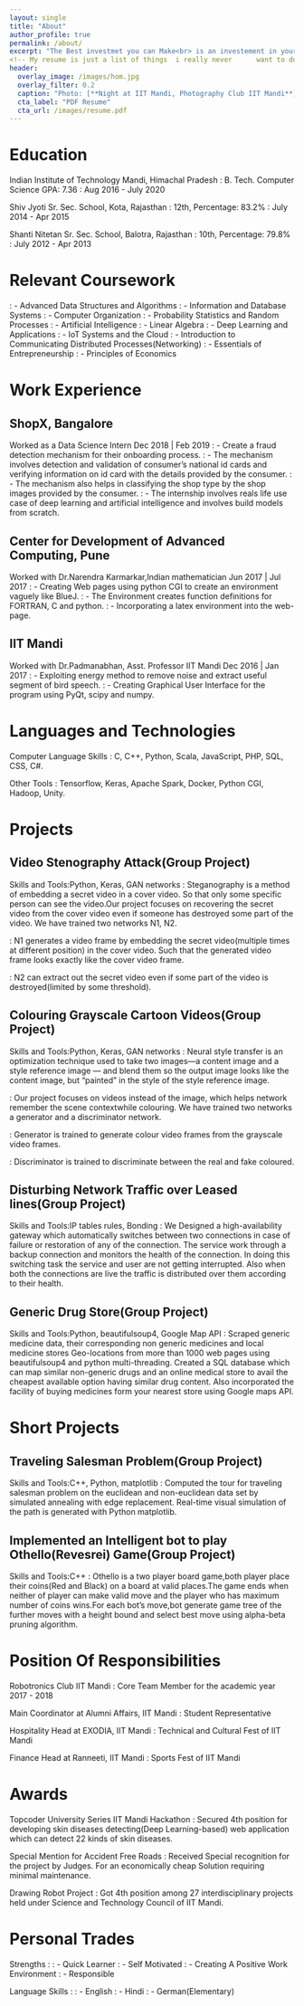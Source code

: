 ```yaml
---
layout: single
title: "About"
author_profile: true
permalink: /about/
excerpt: "The Best investmet you can Make<br> is an investement in yourself<br> The more you learn<br> the more you'll earn <br>-Warren Buffett"
<!-- My resume is just a list of things  i really never 	 want to do again. -->
header:
  overlay_image: /images/hom.jpg
  overlay_filter: 0.2
  caption: "Photo: [**Night at IIT Mandi, Photography Club IIT Mandi**]()"
  cta_label: "PDF Resume"
  cta_url: /images/resume.pdf
---
```


# Education

Indian Institute of Technology Mandi, Himachal Pradesh
: B. Tech. Computer Science GPA: 7.36 
: Aug 2016 - July 2020

Shiv Jyoti Sr. Sec. School, Kota, Rajasthan
: 12th, Percentage: 83.2% 
: July 2014 - Apr 2015

Shanti Nitetan Sr. Sec. School, Balotra, Rajasthan
: 10th, Percentage: 79.8% 
: July 2012 - Apr 2013

# Relevant Coursework

: - Advanced Data Structures and Algorithms
: - Information and Database Systems
: - Computer Organization
: - Probability Statistics and Random Processes
: - Artificial Intelligence
: - Linear Algebra
: - Deep Learning and Applications
: - IoT Systems and the Cloud
: - Introduction to Communicating Distributed Processes(Networking)
: - Essentials of Entrepreneurship
: - Principles of Economics

# Work Experience

## ShopX, Bangalore

Worked as a Data Science Intern Dec 2018 | Feb 2019
: - Create a fraud detection mechanism for their onboarding process.
: - The mechanism involves detection and validation of consumer’s national id cards and verifying information on id card with the details provided by the consumer.
: - The mechanism also helps in classifying the shop type by the shop images provided by the consumer.
: - The internship involves reals life use case of deep learning and artificial intelligence and involves build models from scratch.

## Center for Development of Advanced Computing, Pune

Worked with Dr.Narendra Karmarkar,Indian mathematician Jun 2017 | Jul 2017
: - Creating Web pages using python CGI to create an environment vaguely like BlueJ.
: - The Environment creates function definitions for FORTRAN, C and python.
: - Incorporating a latex environment into the web-page.

## IIT Mandi

Worked with Dr.Padmanabhan, Asst. Professor IIT Mandi Dec 2016 | Jan 2017
: - Exploiting energy method to remove noise and extract useful segment of bird speech.
: - Creating Graphical User Interface for the program using PyQt, scipy and numpy.

# Languages and Technologies

Computer Language Skills
: C, C++, Python, Scala, JavaScript, PHP, SQL, CSS, C#.

Other Tools 
: Tensorflow, Keras, Apache Spark, Docker, Python CGI, Hadoop, Unity.

# Projects

## Video Stenography Attack(Group Project)

Skills and Tools:Python, Keras, GAN networks
: Steganography is a method of embedding a secret video in a cover video. So that only some specific person can see the video.Our project focuses on recovering the secret video from the cover video even if someone has destroyed some part of the video. We have trained two networks N1, N2.

: N1 generates a video frame by embedding the secret video(multiple times at different position) in the cover video. Such that the generated video frame looks exactly like the cover video frame.

: N2 can extract out the secret video even if some part of the video is destroyed(limited by some threshold).

## Colouring Grayscale Cartoon Videos(Group Project)

Skills and Tools:Python, Keras, GAN networks
: Neural style transfer is an optimization technique used to take two images—a content image and a style reference image — and blend them so the output image looks like the content image, but “painted” in the style of the style reference image.

: Our project focuses on videos instead of the image, which helps network remember the scene contextwhile colouring. We have trained two networks a generator and a discriminator network.

: Generator is trained to generate colour video frames from the grayscale video frames.

: Discriminator is trained to discriminate between the real and fake coloured.

## Disturbing Network Traffic over Leased lines(Group Project)

Skills and Tools:IP tables rules, Bonding
: We Designed a high-availability gateway which automatically switches between two connections in case of failure or restoration of any of the connection. The service work through a backup connection and monitors the health of the connection. In doing this switching task the service and user are not getting interrupted. Also when both the connections are live the traffic is distributed over them according to their health.

## Generic Drug Store(Group Project)

Skills and Tools:Python, beautifulsoup4, Google Map API
: Scraped generic medicine data, their corresponding non generic medicines and local medicine stores Geo-locations from more than 1000 web pages using beautifulsoup4 and python multi-threading. Created a SQL database which can map similar non-generic drugs and an online medical store to avail the cheapest available option having similar drug content. Also incorporated the facility of buying medicines form your nearest store using Google maps API.

# Short Projects

## Traveling Salesman Problem(Group Project)

Skills and Tools:C++, Python, matplotlib
: Computed the tour for traveling salesman problem on the euclidean and non-euclidean data set by simulated annealing with edge replacement. Real-time visual simulation of the path is generated with Python matplotlib.

## Implemented an Intelligent bot to play Othello(Revesrei) Game(Group Project)

Skills and Tools:C++
: Othello is a two player board game,both player place their coins(Red and Black) on a board at valid places.The game ends when neither of player can make valid move and the player who has maximum number of coins wins.For each bot’s move,bot generate game tree of the further moves with a height bound and select best move using alpha-beta pruning algorithm.


# Position Of Responsibilities

Robotronics Club IIT Mandi
: Core Team Member for the academic year 2017 - 2018

Main Coordinator at Alumni Affairs, IIT Mandi
: Student Representative

 Hospitality Head at EXODIA, IIT Mandi
: Technical and Cultural Fest of IIT Mandi

 Finance Head at Ranneeti, IIT Mandi
: Sports Fest of IIT Mandi


# Awards

Topcoder University Series IIT Mandi Hackathon
: Secured 4th position for developing skin diseases detecting(Deep Learning-based) web application which can detect 22 kinds of skin diseases.

Special Mention for Accident Free Roads
: Received Special recognition for the project by Judges. For an economically cheap Solution requiring minimal maintenance.
 
Drawing Robot Project
: Got 4th position among 27 interdisciplinary projects held under Science and Technology Council of IIT Mandi.

# Personal Trades

Strengths :
: - Quick Learner
: - Self Motivated
: - Creating A Positive Work Environment
: - Responsible

Language Skills :
: - English
: - Hindi
: - German(Elementary)


